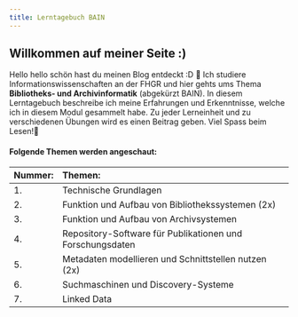 ```yaml
---
title: Lerntagebuch BAIN
---
```


## Willkommen auf meiner Seite :)

Hello hello schön hast du meinen Blog entdeckt :D 📝
Ich studiere Informationswissenschaften an der FHGR und hier gehts ums Thema **Bibliotheks- und Archivinformatik** (abgekürzt BAIN). In diesem Lerntagebuch beschreibe ich meine Erfahrungen und Erkenntnisse, welche ich in diesem Modul gesammelt habe. Zu jeder Lerneinheit und zu verschiedenen Übungen wird es einen Beitrag geben. Viel Spass beim Lesen!👀


#### Folgende Themen werden angeschaut:

Nummer: | Themen:
| :-- | :-- |
1.| Technische Grundlagen
2.| Funktion und Aufbau von Bibliothekssystemen (2x)
3.| Funktion und Aufbau von Archivsystemen
4.| Repository-Software für Publikationen und Forschungsdaten
5.| Metadaten modellieren und Schnittstellen nutzen (2x)
6.| Suchmaschinen und Discovery-Systeme
7.| Linked Data
